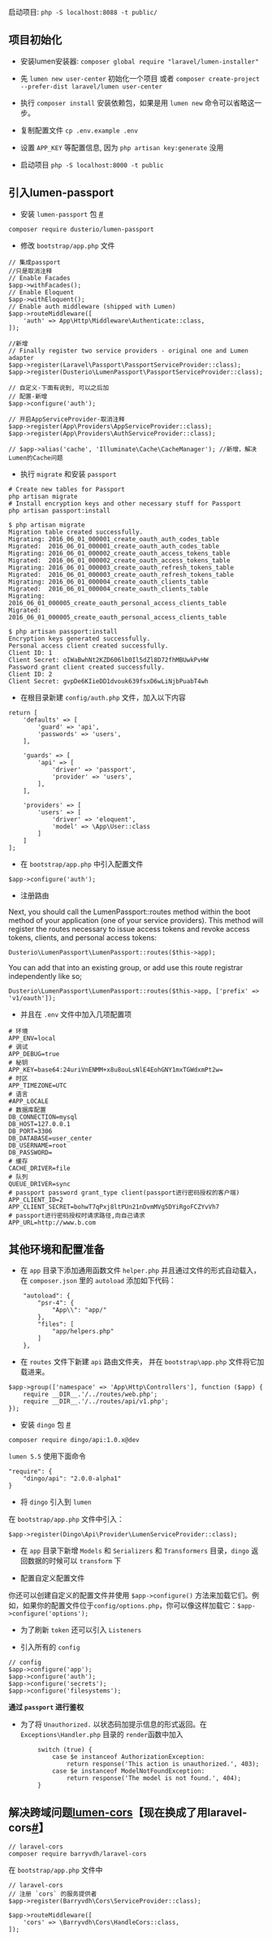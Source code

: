 启动项目: `php -S localhost:8088 -t public/`

## 项目初始化

- 安装lumen安装器: `composer global require "laravel/lumen-installer"`

- 先 `lumen new user-center` 初始化一个项目 或者 `composer create-project --prefer-dist laravel/lumen user-center`

- 执行 `composer install` 安装依赖包，如果是用 `lumen new` 命令可以省略这一步。

- 复制配置文件 `cp .env.example .env`

- 设置 `APP_KEY` 等配置信息, 因为 `php artisan key:generate` 没用

- 启动项目 `php -S localhost:8000 -t public`

## 引入lumen-passport

- 安装 `lumen-passport` 包 [#](https://github.com/dusterio/lumen-passport)

```
composer require dusterio/lumen-passport
```

- 修改 `bootstrap/app.php` 文件

```
// 集成passport
//只是取消注释
// Enable Facades
$app->withFacades();
// Enable Eloquent
$app->withEloquent();
// Enable auth middleware (shipped with Lumen)
$app->routeMiddleware([
    'auth' => App\Http\Middleware\Authenticate::class,
]);

//新增
// Finally register two service providers - original one and Lumen adapter
$app->register(Laravel\Passport\PassportServiceProvider::class);
$app->register(Dusterio\LumenPassport\PassportServiceProvider::class);

// 自定义-下面有说到, 可以之后加
// 配置-新增
$app->configure('auth');

// 开启AppServiceProvider-取消注释
$app->register(App\Providers\AppServiceProvider::class);
$app->register(App\Providers\AuthServiceProvider::class);

// $app->alias('cache', 'Illuminate\Cache\CacheManager'); //新增，解决Lumen的Cache问题
```

- 执行 `migrate` 和安装 `passport`

```
# Create new tables for Passport
php artisan migrate
# Install encryption keys and other necessary stuff for Passport
php artisan passport:install
```

```
$ php artisan migrate
Migration table created successfully.
Migrating: 2016_06_01_000001_create_oauth_auth_codes_table
Migrated:  2016_06_01_000001_create_oauth_auth_codes_table
Migrating: 2016_06_01_000002_create_oauth_access_tokens_table
Migrated:  2016_06_01_000002_create_oauth_access_tokens_table
Migrating: 2016_06_01_000003_create_oauth_refresh_tokens_table
Migrated:  2016_06_01_000003_create_oauth_refresh_tokens_table
Migrating: 2016_06_01_000004_create_oauth_clients_table
Migrated:  2016_06_01_000004_create_oauth_clients_table
Migrating: 2016_06_01_000005_create_oauth_personal_access_clients_table
Migrated:  2016_06_01_000005_create_oauth_personal_access_clients_table
```

```
$ php artisan passport:install
Encryption keys generated successfully.
Personal access client created successfully.
Client ID: 1
Client Secret: oIWaBwhNt2KZD606lb0Il5dZl8D72fhMBUwkPvHW
Password grant client created successfully.
Client ID: 2
Client Secret: gvpDe6KIieDD1dvouk639fsxD6wLiNjbPuabT4wh
```

- 在根目录新建 `config/auth.php` 文件，加入以下内容

```
return [
    'defaults' => [
        'guard' => 'api',
        'passwords' => 'users',
    ],

    'guards' => [
        'api' => [
            'driver' => 'passport',
            'provider' => 'users',
        ],
    ],

    'providers' => [
        'users' => [
            'driver' => 'eloquent',
            'model' => \App\User::class
        ]
    ]
];
```

- 在 `bootstrap/app.php` 中引入配置文件

```
$app->configure('auth');
```

- 注册路由

Next, you should call the LumenPassport::routes method within the boot method of your application (one of your service providers). This method will register the routes necessary to issue access tokens and revoke access tokens, clients, and personal access tokens:

```
Dusterio\LumenPassport\LumenPassport::routes($this->app);
```

You can add that into an existing group, or add use this route registrar independently like so;

```
Dusterio\LumenPassport\LumenPassport::routes($this->app, ['prefix' => 'v1/oauth']);
```

- 并且在 `.env` 文件中加入几项配置项

```
# 环境
APP_ENV=local
# 调试
APP_DEBUG=true
# 秘钥
APP_KEY=base64:24uriVnENMM+x8u8ouLsNlE4EohGNY1mxTGWdxmPt2w=
# 时区
APP_TIMEZONE=UTC
# 语言
#APP_LOCALE
# 数据库配置
DB_CONNECTION=mysql
DB_HOST=127.0.0.1
DB_PORT=3306
DB_DATABASE=user_center
DB_USERNAME=root
DB_PASSWORD=
# 缓存
CACHE_DRIVER=file
# 队列
QUEUE_DRIVER=sync
# passport password grant_type client(passport进行密码授权的客户端)
APP_CLIENT_ID=2
APP_CLIENT_SECRET=bohwT7qPxj8ltPUn21nDvmMVg5DYiRgoFCZYvVh7
# passport进行密码授权时请求路径,向自己请求
APP_URL=http://www.b.com
```

## 其他环境和配置准备

- 在 `app` 目录下添加通用函数文件 `helper.php` 并且通过文件的形式自动载入， 在 `composer.json` 里的 `autoload` 添加如下代码：

```
    "autoload": {
        "psr-4": {
            "App\\": "app/"
        },
        "files": [
            "app/helpers.php"
        ]
    },
```

- 在 `routes` 文件下新建 `api` 路由文件夹， 并在 `bootstrap\app.php` 文件将它加载进来。

```
$app->group(['namespace' => 'App\Http\Controllers'], function ($app) {
    require __DIR__.'/../routes/web.php';
    require __DIR__.'/../routes/api/v1.php';
});
```

- 安装 `dingo` 包 [#](https://github.com/dingo/api)

```
composer require dingo/api:1.0.x@dev
```

`lumen 5.5` 使用下面命令

```
"require": {
    "dingo/api": "2.0.0-alpha1"
}
```

- 将 `dingo` 引入到 `lumen`

在 `bootstrap/app.php` 文件中引入：

```
$app->register(Dingo\Api\Provider\LumenServiceProvider::class);
```

- 在 `app` 目录下新增 `Models` 和 `Serializers` 和 `Transformers` 目录，`dingo` 返回数据的时候可以  `transform` 下

- 配置自定义配置文件

你还可以创建自定义的配置文件并使用 `$app->configure()` 方法来加载它们。例如，如果你的配置文件位于`config/options.php`，你可以像这样加载它：`$app->configure('options');`

- 为了刷新 `token` 还可以引入 `Listeners`

- 引入所有的 `config`

```
// config
$app->configure('app');
$app->configure('auth');
$app->configure('secrets');
$app->configure('filesystems');
```

**通过 `passport` 进行鉴权**

- 为了将 `Unauthorized.` 以状态码加提示信息的形式返回。在 `Exceptions\Handler.php` 目录的 `render`函数中加入

```
        switch (true) {
            case $e instanceof AuthorizationException:
                return response('This action is unauthorized.', 403);
            case $e instanceof ModelNotFoundException:
                return response('The model is not found.', 404);
        }
```

## 解决跨域问题[lumen-cors](https://github.com/palanik/lumen-cors)【现在换成了用laravel-cors[#](https://github.com/barryvdh/laravel-cors)】

```
// laravel-cors
composer require barryvdh/laravel-cors
```

在 `bootstrap/app.php` 文件中

```
// laravel-cors
// 注册 `cors` 的服务提供者
$app->register(Barryvdh\Cors\ServiceProvider::class);

$app->routeMiddleware([
    'cors' => \Barryvdh\Cors\HandleCors::class,
]);
```